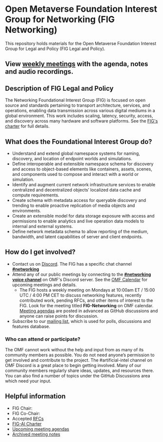 # Open Metaverse Foundation Interest Group for Networking (FIG Networking)

This repository holds materials for the Open Metaverse Foundation Interest Group for Legal and Policy (FIG Legal and Policy).

## View [weekly meetings](./meetings/readme.md#Previous-Meetings) with the agenda, notes and audio recordings.

## Description of FIG Legal and Policy

The Networking Foundational Interest Group (FIG) is focused on open source and standards pertaining to transport architecture, services, and operations, enabling data transmission across various digital mediums in a global environment. This work includes scaling, latency, security, access, and discovery across many hardware and software platforms.
See the [FIG's charter](governance/FIG-Charter.md) for full details.

## What does the Foundational Interest Group do?

* Understand and extend global namespace systems for naming, discovery, and location of endpoint worlds and simulations.
* Define interoperable and extensible namespace schema for discovery and access to object-based elements like containers, assets, scenes, and components used to compose and interact with a world or simulation.
* Identify and augment current network infrastructure services to enable centralized and decentralized objects’ localized data cache and compute requirements.
* Create schema with metadata access for queryable discovery and trending to enable proactive replication of media objects and environments. 
* Create an extensible model for data storage exposure with access and permissions to enable analytics and live operation data models to internal and external systems.
* Define network metadata schema to allow reporting of the medium, bandwidth, and latent capabilities of server and client endpoints.

## How do I get involved?

* Contact us on [Discord](https://discord.com/openmetaverse). The FIG has a specific chat channel **[#networking](https://discordapp.com/channels/948320633522114570/1053769587646287873)**
* Attend any of our public meetings by connecting to the **[#networking voice channel](https://discordapp.com/channels/948320633522114570/1067214496394919976)** on OMF's Discord server. See the [OMF Calendar](https://lists.openmv.org/g/calendar/calendar) for upcoming meetings and details.
    * The FIG hosts a weekly meeting on Mondays at 10:00am ET / 15:00 UTC / 4:00 PM CET to discuss networking features, recently contributed work, pending RFCs, and other items of interest to the FIG. Look for the meeting titled **FIG-Networking** on OMF calendar. [Meeting agendas](https://github.com/Open-MV/fig-networking/discussions/categories/meetings?discussions_q=is%3Aunlocked+category%3AMeetings) are posted in advanced as GitHub discussions and anyone can raise points for discussion.
* Subscribe to our [mailing list](https://lists.openmv.org/g/fig-networking), which is used for polls, discussions and features database.

### Who can attend or participate?

The OMF cannot work without the help and input from as many of its community members as possible. You do not need anyone’s permission to get involved and contribute to the project. The #artificial-intel channel on OMF Discord is a great place to begin getting involved. Many of our community members regularly share ideas, updates, and resources there. You can also find a number of topics under the GitHub Discussions area which need your input.

## Helpful information

* FIG Chair: 
* FIG Co-Chair: 
* Accepted [RFCs](./rfcs/README.md)
* [FIG-AI Charter](governance/FIG-Charter.md)
* [Upcoming meeting agendas](https://github.com/Open-MV/fig-networking/discussions/categories/meetings?discussions_q=is%3Aunlocked+category%3AMeetings)
* [Archived meeting notes](meetings/readme.md)


